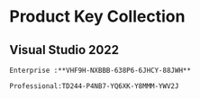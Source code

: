 # Product Key Collection

## Visual Studio 2022
```
Enterprise :**VHF9H-NXBBB-638P6-6JHCY-88JWH**

Professional:TD244-P4NB7-YQ6XK-Y8MMM-YWV2J
```